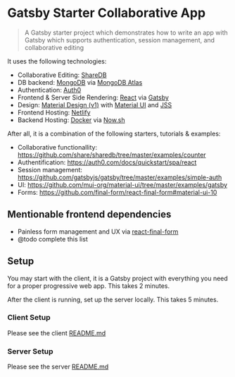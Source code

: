 # Gatsby Starter Collaborative App

> A Gatsby starter project which demonstrates how to write an app with Gatsby which supports authentication, session management, and collaborative editing

It uses the following technologies:

* Collaborative Editing: [ShareDB](https://github.com/share/sharedb)
* DB backend: [MongoDB](https://www.mongodb.com/) via [MongoDB Atlas](https://www.mongodb.com/cloud/atlas)
* Authentication: [Auth0](https://auth0.com/)
* Frontend & Server Side Rendering: [React](https://reactjs.org/) via [Gatsby](https://github.com/gatsbyjs/gatsby)
* Design: [Material Design (v1)](https://material.io/) with [Material UI](https://material-ui.com/) and [JSS](https://github.com/cssinjs/jss)
* Frontend Hosting: [Netlify](https://www.netlify.com/)
* Backend Hosting: [Docker](https://www.docker.com/) via [Now.sh](https://zeit.co/now)


After all, it is a combination of the following starters, tutorials & examples:

* Collaborative functionallity: https://github.com/share/sharedb/tree/master/examples/counter
* Authentification: https://auth0.com/docs/quickstart/spa/react
* Session management: https://github.com/gatsbyjs/gatsby/tree/master/examples/simple-auth
* UI: https://github.com/mui-org/material-ui/tree/master/examples/gatsby
* Forms: https://github.com/final-form/react-final-form#material-ui-10

## Mentionable frontend dependencies

* Painless form management and UX via [react-final-form](https://github.com/final-form/react-final-form)
* @todo complete this list

## Setup

You may start with the client, it is a Gatsby project with everything you need for a proper progressive web app. This takes 2 minutes.

After the client is running, set up the server locally. This takes 5 minutes.

### Client Setup

Please see the client [README.md](./client/README.md)

### Server Setup

Please see the server [README.md](./server/README.md)
